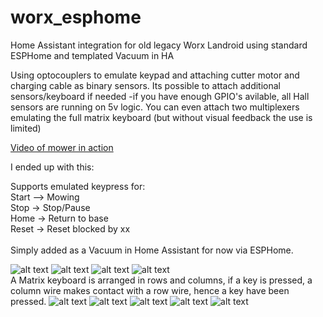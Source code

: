 # worx_esphome

Home Assistant integration for old legacy Worx Landroid using standard ESPHome and templated Vacuum in HA

Using optocouplers to emulate keypad and attaching cutter motor and charging cable as binary sensors.
Its possible to attach additional sensors/keyboard if needed -if you have enough GPIO's avilable, all Hall sensors are running on 5v logic.
You can even attach two multiplexers emulating the full matrix keyboard (but without visual feedback the use is limited)


[Video of mower in action](https://youtu.be/NY6L3iWkB_4)

I ended up with this:

Supports emulated keypress for:<br>
Start –> Mowing<br>
Stop -> Stop/Pause<br>
Home -> Return to base<br>
Reset -> Reset blocked by xx<br>
<br>
Simply added as a Vacuum in Home Assistant for now via ESPHome.

![alt text](https://github.com/Michael0yodi/worx_esphome/blob/main/worx_79x_iot.png)
![alt text](https://github.com/Michael0yodi/worx_esphome/blob/main/worx_79x_keypad.png)
![alt text](https://github.com/Michael0yodi/worx_esphome/blob/main/worx-5v.png)
![alt text](https://github.com/Michael0yodi/worx_esphome/blob/main/worx-charging.png)
<br>
A Matrix keyboard is arranged in rows and columns, if a key is pressed, a column wire makes contact with a row wire, hence a key have been pressed.
![alt text](https://github.com/Michael0yodi/worx_esphome/blob/main/worx-keyboard.png)
![alt text](https://github.com/Michael0yodi/worx_esphome/blob/main/worx-motor.png)
![alt text](https://github.com/Michael0yodi/worx_esphome/blob/main/worx-stop.png)
![alt text](https://github.com/Michael0yodi/worx_esphome/blob/main/worx-ha1.png)
![alt text](https://github.com/Michael0yodi/worx_esphome/blob/main/worx-ha2.png)



